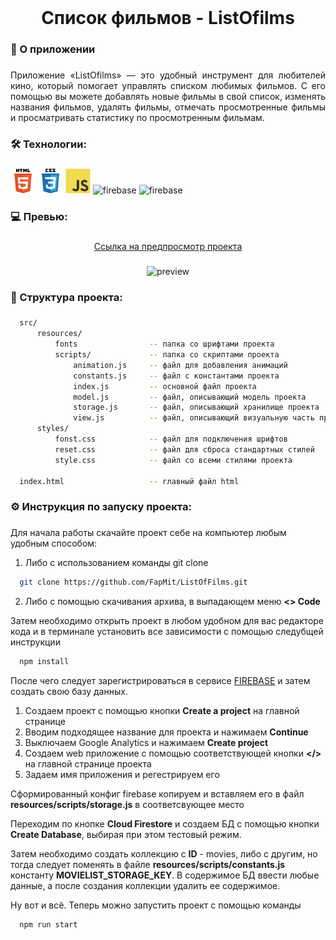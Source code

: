 <br clear="both">

###

<h1 align="center">Список фильмов - ListOfilms</h1>

###

<h3 align="left">💬 О приложении</h3>

###

<p align="justify ">Приложение «ListOfilms» — это удобный инструмент для любителей кино, который помогает управлять списком любимых фильмов. С его помощью вы можете добавлять новые фильмы в свой список, изменять названия фильмов, удалять фильмы, отмечать просмотренные фильмы и просматривать статистику по просмотренным фильмам.<p>

###

<h3 align="left">🛠 Технологии:</h3>

###

<div align="left">
  <img src="https://raw.githubusercontent.com/devicons/devicon/master/icons/html5/html5-original-wordmark.svg" alt="html5" width="40" height="40"/>
  <img src="https://raw.githubusercontent.com/devicons/devicon/master/icons/css3/css3-original-wordmark.svg" alt="css3" width="40" height="40"/>
  <img src="https://raw.githubusercontent.com/devicons/devicon/master/icons/javascript/javascript-original.svg" alt="javascript" width="40" height="40"/>
  <img src="https://www.vectorlogo.zone/logos/firebase/firebase-icon.svg" alt="firebase" width="40" height="40"/>
  <img src="https://logodix.com/logo/1637364.png" alt="firebase" width="100" height="40"/>
</div>

###

<h3 align="left">💻 Превью:</h3>

###

<div align="center">
  <a href="https://fapmit.github.io/ListOfFilms-preview/" target="_blank" >Ссылка на предпросмотр проекта</a>
</div>

###

<div align="center">
  <img src="https://i.ibb.co/pW7mFy1/fapmit-github-io-List-Of-Films-preview.jpg" alt="preview" width="650px" height="560px"/>
</div>

###

<h3 align="left">🧾 Структура проекта:</h3>

###

```bash
  src/
      resources/
          fonts                -- папка со шрифтами проекта
          scripts/             -- папка со скриптами проекта
              animation.js     -- файл для добавления анимаций
              constants.js     -- файл с константами проекта
              index.js         -- основной файл проекта
              model.js         -- файл, описывающий модель проекта
              storage.js       -- файл, описывающий хранилище проекта
              view.js          -- файл, описывающий визуальную часть проекта
      styles/
          fonst.css            -- файл для подключения шрифтов
          reset.css            -- файл для сброса стандартных стилей
          style.css            -- файл со всеми стилями проекта

  index.html                   -- главный файл html
```

###

<h3 align="left">⚙️ Инструкция по запуску проекта:</h3>

###

Для начала работы скачайте проект себе на компьютер любым удобным способом:

1. Либо с использованием команды git clone

```bash
  git clone https://github.com/FapMit/ListOfFilms.git
```

2. Либо с помощью скачивания архива, в выпадающем меню <b><> Code</b>

Затем необходимо открыть проект в любом удобном для вас редакторе кода и в терминале установить все зависимости с помощью следубщей инструкции

```bash
  npm install
```

После чего следует зарегистрироваться в сервисе <a href="https://console.firebase.google.com/u/0/" target="_blank" >FIREBASE</a> и затем создать свою базу данных.

1. Создаем проект с помощью кнопки <b>Create a project</b> на главной странице
2. Вводим подходящее название для проекта и нажимаем <b>Continue</b>
3. Выключаем Google Analytics и нажимаем <b>Create project</b>
4. Создаем web приложение с помощью соответствующей кнопки <b></></b> на главной странице проекта
5. Задаем имя приложения и регестрируем его

Сформированный конфиг firebase копируем и вставляем его в файл <b>resources/scripts/storage.js</b> в соответсвующее место

Переходим по кнопке <b>Cloud Firestore</b> и создаем БД с помощью кнопки <b>Create Database</b>, выбирая при этом тестовый режим.

Затем необходимо создать коллекцию с <b>ID</b> - movies, либо с другим, но тогда следует поменять в файле <b>resources/scripts/constants.js</b> константу <b>MOVIELIST_STORAGE_KEY</b>. В содержимое БД ввести любые данные, а после создания коллекции удалить ее содержимое.

Ну вот и всё. Теперь можно запустить проект с помощью команды

```bash
  npm run start
```
